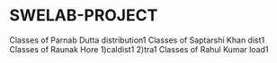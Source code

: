 # SWELAB-PROJECT
Classes of Parnab Dutta 
distribution1 
Classes of Saptarshi Khan
dist1
Classes of Raunak Hore
1)caldist1 
2)tra1
Classes of Rahul Kumar
load1
